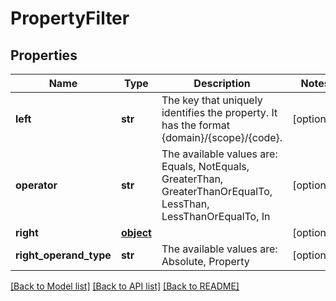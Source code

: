 # PropertyFilter

## Properties
Name | Type | Description | Notes
------------ | ------------- | ------------- | -------------
**left** | **str** | The key that uniquely identifies the property. It has the format {domain}/{scope}/{code}. | [optional] 
**operator** | **str** | The available values are: Equals, NotEquals, GreaterThan, GreaterThanOrEqualTo, LessThan, LessThanOrEqualTo, In | [optional] 
**right** | [**object**](.md) |  | [optional] 
**right_operand_type** | **str** | The available values are: Absolute, Property | [optional] 

[[Back to Model list]](../README.md#documentation-for-models) [[Back to API list]](../README.md#documentation-for-api-endpoints) [[Back to README]](../README.md)


